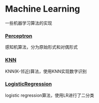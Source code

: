 # Machine Learning

一些机器学习算法的实现

### [Perceptron](https://github.com/yangliu0/MachineLearning/tree/master/Perceptron "Perceptron")

感知机算法，分为原始形式和对偶形式

### [KNN](https://github.com/yangliu0/MachineLearning/tree/master/KNN)

KNN(K-邻近)算法，使用KNN实现数字识别

### [LogisticRegression](https://github.com/yangliu0/MachineLearning/tree/master/LogisticRegression)

logistic regression算法，使用LR进行了二分类


